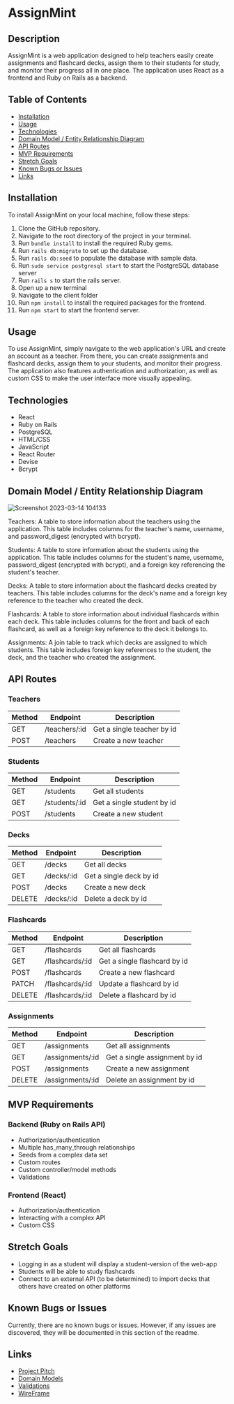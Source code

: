 # AssignMint

## Description

AssignMint is a web application designed to help teachers easily create assignments and flashcard decks, assign them to their students for study, and monitor their progress all in one place. The application uses React as a frontend and Ruby on Rails as a backend.

## Table of Contents

- [Installation](#installation)
- [Usage](#usage)
- [Technologies](#technologies)
- [Domain Model / Entity Relationship Diagram](#domain-model--entity-relationship-diagram)
- [API Routes](#api-routes)
- [MVP Requirements](#mvp-requirements)
- [Stretch Goals](#stretch-goals)
- [Known Bugs or Issues](#known-bugs-or-issues)
- [Links](#links)

## Installation

To install AssignMint on your local machine, follow these steps:

1. Clone the GitHub repository.
2. Navigate to the root directory of the project in your terminal.
3. Run `bundle install` to install the required Ruby gems.
4. Run `rails db:migrate` to set up the database.
5. Run `rails db:seed` to populate the database with sample data.
6. Run `sudo service postgresql start` to start the PostgreSQL database server
7. Run `rails s` to start the rails server.
8. Open up a new terminal
9. Navigate to the client folder
10. Run `npm install` to install the required packages for the frontend.
11. Run `npm start` to start the frontend server.

## Usage

To use AssignMint, simply navigate to the web application's URL and create an account as a teacher. From there, you can create assignments and flashcard decks, assign them to your students, and monitor their progress. The application also features authentication and authorization, as well as custom CSS to make the user interface more visually appealing.

## Technologies

- React
- Ruby on Rails
- PostgreSQL
- HTML/CSS
- JavaScript
- React Router
- Devise
- Bcrypt

## Domain Model / Entity Relationship Diagram

![Screenshot 2023-03-14 104133](https://user-images.githubusercontent.com/115106981/225037406-988d3ea4-6697-4443-adf4-c4d7508201ad.png) 

Teachers: A table to store information about the teachers using the application. This table includes columns for the teacher's name, username, and password_digest (encrypted with bcrypt).

Students: A table to store information about the students using the application. This table includes columns for the student's name, username, password_digest (encrypted with bcrypt), and a foreign key referencing the student's teacher.

Decks: A table to store information about the flashcard decks created by teachers. This table includes columns for the deck's name and a foreign key reference to the teacher who created the deck.

Flashcards: A table to store information about individual flashcards within each deck. This table includes columns for the front and back of each flashcard, as well as a foreign key reference to the deck it belongs to.

Assignments: A join table to track which decks are assigned to which students. This table includes foreign key references to the student, the deck, and the teacher who created the assignment.

## API Routes

### Teachers

| Method | Endpoint          | Description              |
| ------ | ----------------- | ------------------------ |
| GET    | /teachers/:id     | Get a single teacher by id |
| POST   | /teachers         | Create a new teacher      |

### Students

| Method | Endpoint               | Description                 |
| ------ | ---------------------- | --------------------------- |
| GET    | /students              | Get all students            |
| GET    | /students/:id          | Get a single student by id  |
| POST   | /students              | Create a new student        |

### Decks

| Method | Endpoint               | Description                 |
| ------ | ---------------------- | --------------------------- |
| GET    | /decks                 | Get all decks               |
| GET    | /decks/:id             | Get a single deck by id     |
| POST   | /decks                 | Create a new deck           |
| DELETE | /decks/:id             | Delete a deck by id         |

### Flashcards

| Method | Endpoint               | Description                 |
| ------ | ---------------------- | --------------------------- |
| GET    | /flashcards            | Get all flashcards          |
| GET    | /flashcards/:id        | Get a single flashcard by id |
| POST   | /flashcards            | Create a new flashcard      |
| PATCH  | /flashcards/:id        | Update a flashcard by id    |
| DELETE | /flashcards/:id        | Delete a flashcard by id    |

### Assignments

| Method | Endpoint               | Description                 |
| ------ | ---------------------- | --------------------------- |
| GET    | /assignments           | Get all assignments         |
| GET    | /assignments/:id       | Get a single assignment by id |
| POST   | /assignments           | Create a new assignment     |
| DELETE | /assignments/:id       | Delete an assignment by id  |

## MVP Requirements

### Backend (Ruby on Rails API)

- Authorization/authentication
- Multiple has_many_through relationships
- Seeds from a complex data set
- Custom routes
- Custom controller/model methods
- Validations

### Frontend (React)

- Authorization/authentication
- Interacting with a complex API
- Custom CSS

## Stretch Goals

- Logging in as a student will display a student-version of the web-app
- Students will be able to study flashcards
- Connect to an external API (to be determined) to import decks that others have created on other platforms

## Known Bugs or Issues
Currently, there are no known bugs or issues. However, if any issues are discovered, they will be documented in this section of the readme.

## Links
- [Project Pitch](https://docs.google.com/document/d/1WmIiYez49Na_1eP1I17_heVjv6m_5hpN2YAwVDWoQXM/edit#)
- [Domain Models](https://docs.google.com/spreadsheets/d/1DpbfynByxM7Uud9Q8oIT-ou6IvRDhjhTXE_a2pIqjNA/edit#gid=0)
- [Validations](https://docs.google.com/spreadsheets/d/1DpbfynByxM7Uud9Q8oIT-ou6IvRDhjhTXE_a2pIqjNA/edit#gid=1067435169)
- [WireFrame](https://www.figma.com/file/q7smkkMRpJdFsE0Nrlr2Rs/Ron-Posthauer-Capstone?node-id=0%3A1&t=3Ze0QhK2kDwvFuA5-1)
